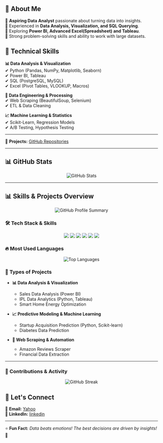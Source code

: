 
## 📌 About Me
🔹 **Aspiring Data Analyst** passionate about turning data into insights.  
🔹 Experienced in **Data Analysis, Visualization, and SQL Querying**.  
🔹 Exploring **Power BI, Advanced Excel(Spreadsheet) and Tableau**.  
🔹 Strong problem-solving skills and ability to work with large datasets.  

## 🚀 Technical Skills
**📊 Data Analysis & Visualization**  
✔ Python (Pandas, NumPy, Matplotlib, Seaborn)  
✔ Power BI, Tableau  
✔ SQL (PostgreSQL, MySQL)  
✔ Excel (Pivot Tables, VLOOKUP, Macros)  

**📂 Data Engineering & Processing**  
✔ Web Scraping (BeautifulSoup, Selenium)   
✔ ETL & Data Cleaning  

**📈 Machine Learning & Statistics**  
✔ Scikit-Learn, Regression Models  
✔ A/B Testing, Hypothesis Testing  

---

📌 **Projects:** [GitHub Repositories](https://github.com/rajatp3066?tab=repositories)

---

## 📊 GitHub Stats
<p align="center">
  <img src="https://github-readme-stats.vercel.app/api?username=rajatp3066&show_icons=true&theme=radical" alt="GitHub Stats" />
</p>

---

## 📊 Skills & Projects Overview  
<p align="center">
  <img src="https://github-profile-summary-cards.vercel.app/api/cards/profile-details?username=rajatp3066&theme=radical" alt="GitHub Profile Summary" />
</p>

### 🛠 **Tech Stack & Skills**  
<p align="center">
  <img src="https://img.shields.io/badge/Python-3670A0?style=for-the-badge&logo=python&logoColor=white" />
  <img src="https://img.shields.io/badge/SQL-4479A1?style=for-the-badge&logo=postgresql&logoColor=white" />
  <img src="https://img.shields.io/badge/Tableau-E97627?style=for-the-badge&logo=tableau&logoColor=white" />
  <img src="https://img.shields.io/badge/Power%20BI-F2C811?style=for-the-badge&logo=power-bi&logoColor=black" />
  <img src="https://img.shields.io/badge/Excel-217346?style=for-the-badge&logo=microsoft-excel&logoColor=white" />
  <img src="https://img.shields.io/badge/Google%20Sheets-34A853?style=for-the-badge&logo=google-sheets&logoColor=white" />
</p>

### 🔥 **Most Used Languages**  
<p align="center">
  <img src="https://github-readme-stats.vercel.app/api/top-langs/?username=rajatp3066&layout=compact&theme=radical" alt="Top Languages" />
</p>

### 🚀 **Types of Projects**  
- **📊 Data Analysis & Visualization**  
  - Sales Data Analysis (Power BI)  
  - IPL Data Analytics (Python, Tableau)  
  - Smart Home Energy Optimization  

- **📈 Predictive Modeling & Machine Learning**  
  - Startup Acquisition Prediction (Python, Scikit-learn)  
  - Diabetes Data Prediction  

- **📡 Web Scraping & Automation**  
  - Amazon Reviews Scraper  
  - Financial Data Extraction  

---

### 📌 **Contributions & Activity**  
<p align="center">
  <img src="https://github-readme-streak-stats.herokuapp.com/?user=rajatp3066&theme=radical" alt="GitHub Streak" />
</p>


## 🔗 Let's Connect
📧 **Email:** [Yahoo](mailto:rajatk.patel@yahoo.com)  
💼 **LinkedIn:** [linkedin](https://www.linkedin.com/in/rp17/)   

---

⭐ **Fun Fact:** _Data beats emotions! The best decisions are driven by insights!_ 🚀  

